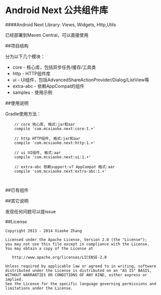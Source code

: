 Android Next 公共组件库
===========================================


####Android Next Library: Views, Widgets, Http,Utils

已经部署到Maven Central，可以直接使用


##项目结构

分为以下几个模块：

* core - 核心库，包括异步任务/缓存/工具类
* http - HTTP组件库
* ui - UI组件，包括AdvancedShareActionProvider/Dialog/ListView等
* extra-abc - 依赖AppCompat的组件
* samples - 使用示例



##使用说明

  Gradle使用方法：

```
    // core 核心库, 格式:jar和aar
    compile 'com.mcxiaoke.next:core:1.+'
    
    // http HTTP组件, 格式:jar和aar
    compile 'com.mcxiaoke.next:http:1.+'
    
    // ui UI组件, 格式:aar
    compile 'com.mcxiaoke.next:ui:1.+'
    
    // extra-abc 依赖support-v7 AppCompat 格式:aar
    compile 'com.mcxiaoke.next:extra-abc:1.+'
    
    
```


##已有组件



##其它说明

发现任何问题可以提issue

##License


    Copyright 2013 - 2014 Xiaoke Zhang

    Licensed under the Apache License, Version 2.0 (the "License");
    you may not use this file except in compliance with the License.
    You may obtain a copy of the License at

       http://www.apache.org/licenses/LICENSE-2.0

    Unless required by applicable law or agreed to in writing, software
    distributed under the License is distributed on an "AS IS" BASIS,
    WITHOUT WARRANTIES OR CONDITIONS OF ANY KIND, either express or implied.
    See the License for the specific language governing permissions and
    limitations under the License.





